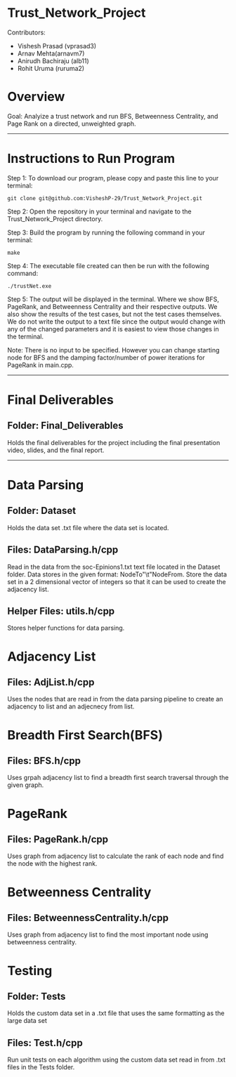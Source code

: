 # Trust_Network_Project
Contributors:
* Vishesh Prasad (vprasad3)
* Arnav Mehta(arnavm7)
* Anirudh Bachiraju (alb11)
* Rohit Uruma (ruruma2)

# Overview
Goal: Analyize a trust network and run BFS, Betweenness Centrality, and Page Rank on a directed, unweighted graph.
- - - -
# Instructions to Run Program
Step 1: To download our program, please copy and paste this line to your terminal:

```
git clone git@github.com:VisheshP-29/Trust_Network_Project.git
``` 
Step 2: Open the repository in your terminal and navigate to the Trust_Network_Project directory.

Step 3: Build the program by running the following command in your terminal:
```
make
```
Step 4: The executable file created can then be run with the following command:
```
./trustNet.exe 
```
Step 5: The output will be displayed in the terminal. Where we show BFS, PageRank, and Betweenness Centrality and their respective outputs. We also show the results of the test cases, but not the test cases themselves. We do not write the output to a text file since the output would change with any of the changed parameters and it is easiest to view those changes in the terminal.

Note: There is no input to be specified. However you can change starting node for BFS and the damping factor/number of power iterations for PageRank in main.cpp.
- - - -
# Final Deliverables
## Folder: Final_Deliverables
Holds the final deliverables for the project including the final presentation video, slides, and the final report.
- - - -
# Data Parsing
## Folder: Dataset
Holds the data set .txt file where the data set is located.
## Files: DataParsing.h/cpp
Read in the data from the soc-Epinions1.txt text file located in the Dataset folder. Data stores in the given format: NodeTo"\t"NodeFrom. Store the data set in a 2 dimensional vector of integers so that it can be used to create the adjacency list.
## Helper Files: utils.h/cpp
Stores helper functions for data parsing.
# Adjacency List
## Files: AdjList.h/cpp
Uses the nodes that are read in from the data parsing pipeline to create an adjacency to list and an adjecnecy from list.

# Breadth First Search(BFS)
## Files: BFS.h/cpp
Uses grpah adjacency list to find a breadth first search traversal through the given graph.

# PageRank
## Files: PageRank.h/cpp
Uses graph from adjacency list to calculate the rank of each node and find the node with the highest rank.

# Betweenness Centrality
## Files: BetweennessCentrality.h/cpp
Uses graph from adjacency list to find the most important node using betweenness centrality.

# Testing
## Folder: Tests
Holds the custom data set in a .txt file that uses the same formatting as the large data set
## Files: Test.h/cpp
Run unit tests on each algorithm using the custom data set read in from .txt files in the Tests folder.
